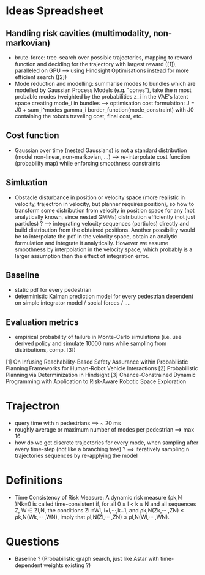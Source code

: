 # Ideas Spreadsheet

## Handling risk cavities (multimodality, non-markovian)
- brute-force: tree-search over possible trajectories, mapping to reward function and deciding for the trajectory with largest reward ([1]), paralleled on GPU --> using Hindsight Optimisations instead for more efficient search ([2])
- Mode reduction and modelling: summarise modes to bundles which are modelled by Gaussian Process Models (e.g. "cones"), take the n most probable modes (weighted by the probabilities z_i in the VAE's latent space creating mode_i in bundles
--> optimisation cost formulation: 
J = J0 + sum_i^modes gamma_i border_function(mode_constraint) 
with J0 containing the robots traveling cost, final cost, etc. 

## Cost function
- Gaussian over time (nested Gaussians) is not a standard distribution (model non-linear, non-markovian, ...) 
--> re-interpolate cost function (probability map) while enforcing smoothness constraints

## Simluation
- Obstacle disturbance in position or velocity space (more realistic in velocity, trajectron in velocity, but planner requires position), so how to transform some distribution from velocity in position space for any (not analytically known, since nested GMMs) distribution efficiently (not just particles) ? 
--> integrating velocity sequences (particles) directly and build distribution from the obtained positions. Another possibility would be to interpolate the pdf in the velocity space, obtain an analytic formulation and integrate it analytically. However we assume smoothness by interpolation in the velocity space, which probably is a larger assumption than the effect of integration error. 

## Baseline
- static pdf for every pedestrian
- deterministic Kalman prediction model for every pedestrian dependent on simple integrator model / social forces / ....

## Evaluation metrics
- empirical probability of failure in Monte-Carlo simulations (i.e. use derived policy and simulate 10000 runs while sampling from distributions, comp. [3])

[1] On Infusing Reachability-Based Safety Assurance within Probabilistic Planning Frameworks for Human-Robot Vehicle Interactions
[2] Probabilistic Planning via Determinization in Hindsight
[3] Chance-Constrained Dynamic Programming with Application to Risk-Aware Robotic Space Exploration

# Trajectron
- query time with n pedestrians ==> ~ 20 ms
- roughly average or maximum number of modes per pedestrian ==> max 16
- how do we get discrete trajectories for every mode, when sampling after every time-step (not like a branching tree) ? ==> iteratively sampling n trajectories sequences by re-applying the model


# Definitions
- Time Consistency of Risk Measure: A dynamic risk measure {ρk,N }Nk=0 is called time-consistent if, for all 0 ≤ l < k ≤ N and all sequences Z, W ∈ Zl,N, the conditions 
Zi =Wi, i=l,···,k−1, and ρk,N(Zk,··· ,ZN) ≤ ρk,N(Wk,··· ,WN),
imply that ρl,N(Zl,··· ,ZN) ≤ ρl,N(Wl,··· ,WN).


# Questions
- Baseline ? (Probabilistic graph search, just like Astar with time-dependent weights existing ?)